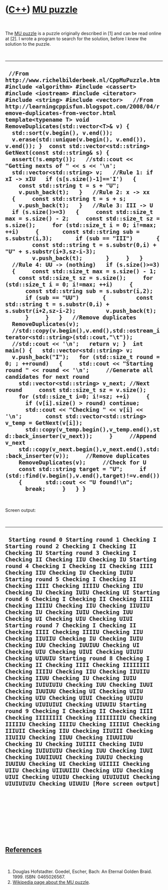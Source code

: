 



 

 

 

 

 

([C++](Cpp.htm)) [MU puzzle](CppMuPuzzle.htm)
=============================================

 

The [MU puzzle](CppMuPuzzle.htm) is a puzzle originally described in
\[1\] and can be read online at \[2\]. I wrote a program to search for
the solution, before I knew the solution to the puzzle.

 

  -------------------------------------------------------------------------------------------------------------------------------------------------------------------------------------------------------------------------------------------------------------------------------------------------------------------------------------------------------------------------------------------------------------------------------------------------------------------------------------------------------------------------------------------------------------------------------------------------------------------------------------------------------------------------------------------------------------------------------------------------------------------------------------------------------------------------------------------------------------------------------------------------------------------------------------------------------------------------------------------------------------------------------------------------------------------------------------------------------------------------------------------------------------------------------------------------------------------------------------------------------------------------------------------------------------------------------------------------------------------------------------------------------------------------------------------------------------------------------------------------------------------------------------------------------------------------------------------------------------------------------------------------------------------------------------------------------------------------------------------------------------------------------------------------------------------------------------------------------------------------------------------------------------------------------------------------------------------------------------------------------------------------------------------------------------------------------------------------------------------------------------------------------------------------------------------------------------------------------------------------------------------------------------------------------------------------------------------------------------------------------------------------------------------------------------------------------------------------------------------------------------------------------------------------------------------------------------------------------------------------------------------------
  ` //From http://www.richelbilderbeek.nl/CppMuPuzzle.htm #include <algorithm> #include <cassert> #include <iostream> #include <iterator> #include <string> #include <vector>   //From http://learningcppisfun.blogspot.com/2008/04/remove-duplicates-from-vector.html template<typename T> void RemoveDuplicates(std::vector<T>& v) {   std::sort(v.begin(), v.end());   v.erase(std::unique(v.begin(), v.end()), v.end()); }  const std::vector<std::string> GetNext(const std::string& s) {   assert(!s.empty());   //std::cout << "Getting nexts of " << s << '\n';   std::vector<std::string> v;   //Rule 1: if xI -> xIU   if (s[s.size()-1]=='I')   {     const std::string t = s + "U";     v.push_back(t);   }   //Rule 2: x -> xx   {     const std::string t = s + s;     v.push_back(t);   }   //Rule 3: III -> U   if (s.size()>=3)   {     const std::size_t max = s.size() - 2;     const std::size_t sz = s.size();     for (std::size_t i = 0; i!=max; ++i)     {       const std::string sub = s.substr(i,3);       if (sub == "III")       {         const std::string t = s.substr(0,i) + "U" + s.substr(i+3,sz-i-3);         v.push_back(t);       }     }   }   //Rule 4: UU -> (nothing)   if (s.size()>=3)   {     const std::size_t max = s.size() - 1;     const std::size_t sz = s.size();     for (std::size_t i = 0; i!=max; ++i)     {       const std::string sub = s.substr(i,2);       if (sub == "UU")       {         const std::string t = s.substr(0,i) + s.substr(i+2,sz-i-2);         v.push_back(t);       }     }   }   //Remove duplicates   RemoveDuplicates(v);    //std::copy(v.begin(),v.end(),std::ostream_iterator<std::string>(std::cout,"\t"));   //std::cout << '\n';   return v; }  int main() {   std::vector<std::string> v;   v.push_back("I");   for (std::size_t round = 0; ; ++round)   {     std::cout << "Starting round " << round << '\n';     //Generate all candidates for next round     std::vector<std::string> v_next; //Next round     const std::size_t sz = v.size();     for (std::size_t i=0; i!=sz; ++i)     {       if (v[i].size() > round) continue;       std::cout << "Checking " << v[i] << '\n';       const std::vector<std::string> v_temp = GetNext(v[i]);       std::copy(v_temp.begin(),v_temp.end(),std::back_inserter(v_next));     }     //Append v_next     std::copy(v_next.begin(),v_next.end(),std::back_inserter(v));     //Remove duplicates     RemoveDuplicates(v);     //Check for U     const std::string target = "U";     if (std::find(v.begin(),v.end(),target)!=v.end())     {       std::cout << "U found!\n";       break;     }   } }`
  -------------------------------------------------------------------------------------------------------------------------------------------------------------------------------------------------------------------------------------------------------------------------------------------------------------------------------------------------------------------------------------------------------------------------------------------------------------------------------------------------------------------------------------------------------------------------------------------------------------------------------------------------------------------------------------------------------------------------------------------------------------------------------------------------------------------------------------------------------------------------------------------------------------------------------------------------------------------------------------------------------------------------------------------------------------------------------------------------------------------------------------------------------------------------------------------------------------------------------------------------------------------------------------------------------------------------------------------------------------------------------------------------------------------------------------------------------------------------------------------------------------------------------------------------------------------------------------------------------------------------------------------------------------------------------------------------------------------------------------------------------------------------------------------------------------------------------------------------------------------------------------------------------------------------------------------------------------------------------------------------------------------------------------------------------------------------------------------------------------------------------------------------------------------------------------------------------------------------------------------------------------------------------------------------------------------------------------------------------------------------------------------------------------------------------------------------------------------------------------------------------------------------------------------------------------------------------------------------------------------------------------------------

 

Screen output:

 

  --------------------------------------------------------------------------------------------------------------------------------------------------------------------------------------------------------------------------------------------------------------------------------------------------------------------------------------------------------------------------------------------------------------------------------------------------------------------------------------------------------------------------------------------------------------------------------------------------------------------------------------------------------------------------------------------------------------------------------------------------------------------------------------------------------------------------------------------------------------------------------------------------------------------------------------------------------------------------------------------------------------------------------------------------------------------------------------------------------------------------------------------------------------------------------------------------------------------------------------------------------------------------------------------------------------------------------------------------------------------------------------------------------------------------------------------------------------------------------------------------------------------------------------------------------------------------------------------------------------------------------------------------------------------------------------------------------
  ` Starting round 0 Starting round 1 Checking I Starting round 2 Checking I Checking II Checking IU Starting round 3 Checking I Checking II Checking IIU Checking IU Starting round 4 Checking I Checking II Checking IIII Checking IIU Checking IU Checking IUIU Starting round 5 Checking I Checking II Checking IIII Checking IIIIU Checking IIU Checking IU Checking IUIU Checking UI Starting round 6 Checking I Checking II Checking IIII Checking IIIIU Checking IIU Checking IIUIIU Checking IU Checking IUIU Checking IUU Checking UI Checking UIU Checking UIUI Starting round 7 Checking I Checking II Checking IIII Checking IIIIU Checking IIU Checking IIUIIU Checking IU Checking IUIU Checking IUU Checking IUUIUU Checking UI Checking UIU Checking UIUI Checking UIUIU Checking UIUUIU Starting round 8 Checking I Checking II Checking IIII Checking IIIIIIII Checking IIIIU Checking IIU Checking IIUIIU Checking IIUU Checking IU Checking IUIU Checking IUIUIUIU Checking IUU Checking IUUI Checking IUUIUU Checking UI Checking UIIU Checking UIU Checking UIUI Checking UIUIU Checking UIUIUIUI Checking UIUUIU Starting round 9 Checking I Checking II Checking IIII Checking IIIIIIII Checking IIIIIIIIU Checking IIIIIU Checking IIIIU Checking IIIIUI Checking IIIUII Checking IIU Checking IIUIII Checking IIUIIU Checking IIUU Checking IIUUIIUU Checking IU Checking IUIIII Checking IUIU Checking IUIUIUIU Checking IUU Checking IUUI Checking IUUIIUUI Checking IUUIU Checking IUUIUU Checking UI Checking UIIIII Checking UIIU Checking UIIUUIIU Checking UIU Checking UIUI Checking UIUIU Checking UIUIUIUI Checking UIUIUIUIU Checking UIUUIU [More screen output]`
  --------------------------------------------------------------------------------------------------------------------------------------------------------------------------------------------------------------------------------------------------------------------------------------------------------------------------------------------------------------------------------------------------------------------------------------------------------------------------------------------------------------------------------------------------------------------------------------------------------------------------------------------------------------------------------------------------------------------------------------------------------------------------------------------------------------------------------------------------------------------------------------------------------------------------------------------------------------------------------------------------------------------------------------------------------------------------------------------------------------------------------------------------------------------------------------------------------------------------------------------------------------------------------------------------------------------------------------------------------------------------------------------------------------------------------------------------------------------------------------------------------------------------------------------------------------------------------------------------------------------------------------------------------------------------------------------------------

 

 

 

 

 

[References](CppReferences.htm)
-------------------------------

 

1.  Douglas Hofstadter. Goedel, Escher, Bach: An Eternal Golden Braid.
    1999. ISBN: 0465026567.
2.  [Wikipedia page about the MU
    puzzle](http://en.wikipedia.org/wiki/MU_puzzle).

 

 

 

 

 





 



